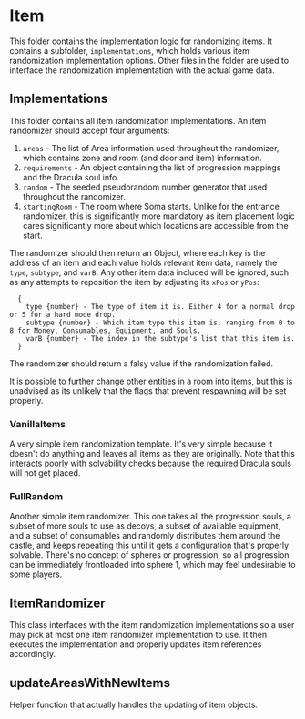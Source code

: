 # Item
This folder contains the implementation logic for randomizing items. It contains a subfolder, `implementations`, which holds various item randomization implementation options. Other files in the folder are used to interface the randomization implementation with the actual game data.

## Implementations
This folder contains all item randomization implementations. An item randomizer should accept four arguments:
  1. `areas` - The list of Area information used throughout the randomizer, which contains zone and room (and door and item) information.
  1. `requirements` - An object containing the list of progression mappings and the Dracula soul info.
  1. `random` - The seeded pseudorandom number generator that used throughout the randomizer.
  1. `startingRoom` - The room where Soma starts. Unlike for the entrance randomizer, this is significantly more mandatory as item placement logic cares significantly more about which locations are accessible from the start.

The randomizer should then return an Object, where each key is the address of an item and each value holds relevant item data, namely the `type`, `subtype`, and `varB`. Any other item data included will be ignored, such as any attempts to reposition the item by adjusting its `xPos` or `yPos`:
```
  {
    type {number} - The type of item it is. Either 4 for a normal drop or 5 for a hard mode drop.
    subtype {number} - Which item type this item is, ranging from 0 to 8 for Money, Consumables, Equipment, and Souls.
    varB {number} - The index in the subtype's list that this item is.
  }
```
The randomizer should return a falsy value if the randomization failed.

It is possible to further change other entities in a room into items, but this is unadvised as its unlikely that the flags that prevent respawning will be set properly.

### VanillaItems
A very simple item randomization template. It's very simple because it doesn't do anything and leaves all items as they are originally. Note that this interacts poorly with solvability checks because the required Dracula souls will not get placed.

### FullRandom
Another simple item randomizer. This one takes all the progression souls, a subset of more souls to use as decoys, a subset of available equipment, and a subset of consumables and randomly distributes them around the castle, and keeps repeating this until it gets a configuration that's properly solvable. There's no concept of spheres or progression, so all progression can be immediately frontloaded into sphere 1, which may feel undesirable to some players.

## ItemRandomizer
This class interfaces with the item randomization implementations so a user may pick at most one item randomizer implementation to use. It then executes the implementation and properly updates item references accordingly.

## updateAreasWithNewItems
Helper function that actually handles the updating of item objects.
